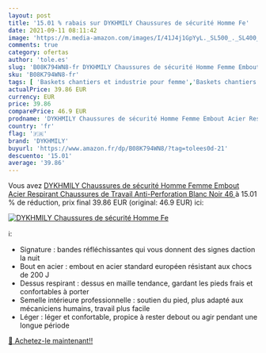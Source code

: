 ```yaml
---
layout: post
title: '15.01 % rabais sur DYKHMILY Chaussures de sécurité Homme Fe'
date: 2021-09-11 08:11:42
image: 'https://m.media-amazon.com/images/I/41J4j1GpYyL._SL500_._SL400_.jpg'
comments: true
category: ofertas
author: 'tole.es'
slug: 'B08K794WN8-fr DYKHMILY Chaussures de sécurité Homme Femme Embout Acier...'
sku: 'B08K794WN8-fr'
tags: [ 'Baskets chantiers et industrie pour femme','Baskets chantiers et industrie pour homme','Chaussures','Chaussures chantiers et industrie pour femme','Chaussures chantiers et industrie pour homme','Chaussures de travail femme','Chaussures de travail homme','Chaussures et Sacs','Chaussures femme','Chaussures homme','dykhmily', ]
actualPrice: 39.86 EUR
currency: EUR
price: 39.86
comparePrice: 46.9 EUR
prodname: 'DYKHMILY Chaussures de sécurité Homme Femme Embout Acier Respirant Chaussures de Travail Anti-Perforation Blanc Noir 46 '
country: 'fr'
flag: '🇫🇷'
brand: 'DYKHMILY'
buyurl: 'https://www.amazon.fr/dp/B08K794WN8/?tag=tolees0d-21'
descuento: '15.01'
average: '39.86'
---
```


Vous avez [DYKHMILY Chaussures de sécurité Homme Femme Embout Acier Respirant Chaussures de Travail Anti-Perforation Blanc Noir 46 ](https://www.amazon.fr/dp/B08K794WN8/?tag=tolees0d-21)  à  15.01 % de réduction, prix final  39.86 EUR (original: 46.9 EUR) ici:

[![DYKHMILY Chaussures de sécurité Homme Fe](https://m.media-amazon.com/images/I/41J4j1GpYyL._SL500_._SL400_.jpg)](https://www.amazon.fr/dp/B08K794WN8/?tag=tolees0d-21)

ℹ️:

- Signature : bandes réfléchissantes qui vous donnent des signes daction la nuit
- Bout en acier : embout en acier standard européen résistant aux chocs de 200 J
- Dessus respirant : dessus en maille tendance, gardant les pieds frais et confortables à porter
- Semelle intérieure professionnelle : soutien du pied, plus adapté aux mécaniciens humains, travail plus facile
- Léger : léger et confortable, propice à rester debout ou agir pendant une longue période

[🛒 Achetez-le maintenant!!](https://www.amazon.fr/dp/B08K794WN8/?tag=tolees0d-21)
